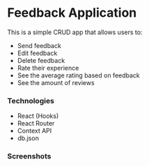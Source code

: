 # Feedback Application

This is a simple CRUD app that allows users to:

- Send feedback
- Edit feedback
- Delete feedback
- Rate their experience
- See the average rating based on feedback
- See the amount of reviews

### Technologies

- React (Hooks)
- React Router
- Context API
- db.json

### Screenshots



##


